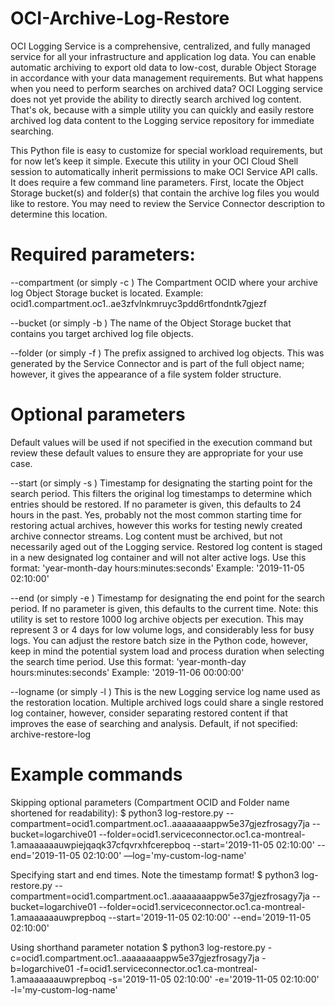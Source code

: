 # OCI-Archive-Log-Restore
OCI Logging Service is a comprehensive, centralized, and fully managed service for all your infrastructure and application log data. You can enable automatic archiving to export old data to low-cost, durable Object Storage in accordance with your data management requirements. But what happens when you need to perform searches on archived data? OCI Logging service does not yet provide the ability to directly search archived log content. That's ok, because with a simple utility you can quickly and easily restore archived log data content to the Logging service repository for immediate searching.

This Python file is easy to customize for special workload requirements, but for now let’s keep it simple. Execute this utility in your OCI Cloud Shell session to automatically inherit permissions to make OCI Service API calls.  It does require a few command line parameters. First, locate the Object Storage bucket(s) and folder(s) that contain the archive log files you would like to restore. You may need to review the Service Connector description to determine this location. 

# Required parameters:
--compartment (or simply -c ) The Compartment OCID where your archive log Object Storage bucket is located. Example: ocid1.compartment.oc1..ae3zfvlnkmruyc3pdd6rtfondntk7gjezf

--bucket (or simply -b ) The name of the Object Storage bucket that contains you target archived log file objects.

--folder (or simply -f ) The prefix assigned to archived log objects. This was generated by the Service Connector and is part of the full object name; however, it gives the appearance of a file system folder structure. 

# Optional parameters
Default values will be used if not specified in the execution command but review these default values to ensure they are appropriate for your use case.

--start (or simply -s ) Timestamp for designating the starting point for the search period. This filters the original log timestamps to determine which entries should be restored. If no parameter is given, this defaults to 24 hours in the past. Yes, probably not the most common starting time for restoring actual archives, however this works for testing newly created archive connector streams. Log content must be archived, but not necessarily aged out of the Logging service. Restored log content is staged in a new designated log container and will not alter active logs.
Use this format: 'year-month-day hours:minutes:seconds'   Example: '2019-11-05 02:10:00'

--end (or simply -e ) Timestamp for designating the end point for the search period. If no parameter is given, this defaults to the current time. Note: this utility is set to restore 1000 log archive objects per execution. This may represent 3 or 4 days for low volume logs, and considerably less for busy logs. You can adjust the restore batch size in the Python code, however, keep in mind the potential system load and process duration when selecting the search time period.
Use this format: 'year-month-day hours:minutes:seconds'  Example: '2019-11-06 00:00:00'

--logname (or simply -l ) This is the new Logging service log name used as the restoration location. Multiple archived logs could share a single restored log container, however, consider separating restored content if that improves the ease of searching and analysis. Default, if not specified: archive-restore-log

# Example commands
Skipping optional parameters (Compartment OCID and Folder name shortened for readability):
$ python3 log-restore.py --compartment=ocid1.compartment.oc1..aaaaaaaappw5e37gjezfrosagy7ja --bucket=logarchive01 --folder=ocid1.serviceconnector.oc1.ca-montreal-1.amaaaaaauwpiejqaqk37cfqvrxhfcerepboq --start='2019-11-05 02:10:00' --end='2019-11-05 02:10:00' —log='my-custom-log-name'
 
Specifying start and end times. Note the timestamp format!
$ python3 log-restore.py --compartment=ocid1.compartment.oc1..aaaaaaaappw5e37gjezfrosagy7ja --bucket=logarchive01 --folder=ocid1.serviceconnector.oc1.ca-montreal-1.amaaaaaauwprepboq --start='2019-11-05 02:10:00' --end='2019-11-05 02:10:00'
 
Using shorthand parameter notation
$ python3 log-restore.py -c=ocid1.compartment.oc1..aaaaaaaappw5e37gjezfrosagy7ja -b=logarchive01 -f=ocid1.serviceconnector.oc1.ca-montreal-1.amaaaaaauwprepboq -s='2019-11-05 02:10:00' -e='2019-11-05 02:10:00' -l='my-custom-log-name'
